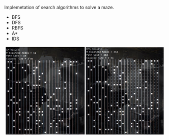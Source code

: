 Implemetation of search algorithms to solve a maze.
 - BFS
 - DFS
 - RBFS 
 - A*
 - IDS

![](res.png)
